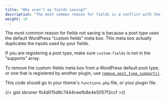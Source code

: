 ```yaml
---
title: "Why aren’t my fields saving?"
description: "The most common reason for fields is a conflict with the WordPress “custom fields” meta box."
weight: 10
---
```


The most common reason for fields not saving is because a post type uses the default WordPress “custom fields” meta box. This meta box actually duplicates the inputs used by your fields.

If you are registering a post type, make sure `custom-fields` is not in the “supports” array.

To remove the custom-fields meta box from a WordPress default post type, or one that is registered by another plugin, use [`remove_post_type_support()`](https://developer.wordpress.org/reference/functions/remove_post_type_support/).

This code should go in your theme's `functions.php` file, or your plugin file.

{{< gist sbruner fb4d015d8c7444ceefb8e4e5057f2ccf >}}
